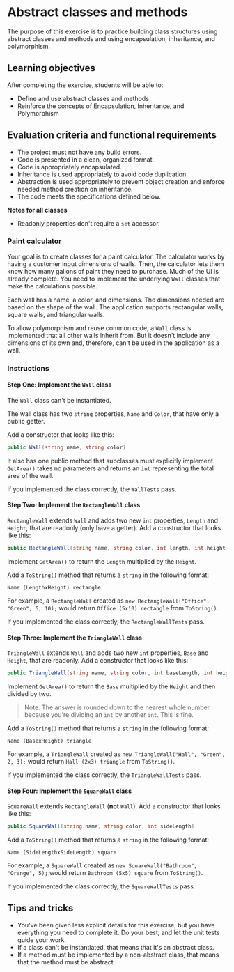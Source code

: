 # Abstract classes and methods

The purpose of this exercise is to practice building class structures using abstract classes and methods and using encapsulation, inheritance, and polymorphism.

## Learning objectives

After completing the exercise, students will be able to:

- Define and use abstract classes and methods
- Reinforce the concepts of Encapsulation, Inheritance, and Polymorphism

## Evaluation criteria and functional requirements

* The project must not have any build errors.
* Code is presented in a clean, organized format.
* Code is appropriately encapsulated.
* Inheritance is used appropriately to avoid code duplication.
* Abstraction is used appropriately to prevent object creation and enforce needed method creation on inheritance.
* The code meets the specifications defined below.

**Notes for all classes**
- Readonly properties don't require a `set` accessor.

### Paint calculator

Your goal is to create classes for a paint calculator. The calculator works by having a customer input dimensions of walls. Then, the calculator lets them know how many gallons of paint they need to purchase. Much of the UI is already complete. You need to implement the underlying `Wall` classes that make the calculations possible.

Each wall has a name, a color, and dimensions. The dimensions needed are based on the shape of the wall. The application supports rectangular walls, square walls, and triangular walls.

To allow polymorphism and reuse common code, a `Wall` class is implemented that all other walls inherit from. But it doesn't include any dimensions of its own and, therefore, can't be used in the application as a wall.

### Instructions

#### Step One: Implement the `Wall` class

The `Wall` class can't be instantiated. 

The wall class has two `string` properties, `Name` and `Color`, that have only a public getter. 

Add a constructor that looks like this:

``` csharp
public Wall(string name, string color)
```

It also has one public method that subclasses must explicitly implement. `GetArea()` takes no parameters and returns an `int` representing the total area of the wall.

If you implemented the class correctly, the `WallTests` pass.

#### Step Two: Implement the `RectangleWall` class

`RectangleWall` extends `Wall` and adds two new `int` properties, `Length` and `Height`, that are readonly (only have a getter). Add a constructor that looks like this:

``` csharp
public RectangleWall(string name, string color, int length, int height)
```

Implement `GetArea()` to return the `Length` multiplied by the `Height`.

Add a `ToString()` method that returns a `string` in the following format:

```
Name (LengthxHeight) rectangle
```

For example, a `RectangleWall` created as `new RectangleWall("Office", "Green", 5, 10);` would return `Office (5x10) rectangle` from `ToString()`.

If you implemented the class correctly, the `RectangleWallTests` pass.

#### Step Three: Implement the `TriangleWall` class

`TriangleWall` extends `Wall` and adds two new `int` properties, `Base` and `Height`, that are readonly. Add a constructor that looks like this:

``` csharp
public TriangleWall(string name, string color, int baseLength, int height)
```

Implement `GetArea()` to return the `Base` multiplied by the `Height` and then divided by two.

>Note: The answer is rounded down to the nearest whole number because you're dividing an `int` by another `int`. This is fine.

Add a `ToString()` method that returns a `string` in the following format:

```
Name (BasexHeight) triangle
```

For example, a `TriangleWall` created as `new TriangleWall("Hall", "Green", 2, 3);` would return `Hall (2x3) triangle` from `ToString()`.

If you implemented the class correctly, the `TriangleWallTests` pass.

#### Step Four: Implement the `SquareWall` class

`SquareWall` extends `RectangleWall` (**not** `Wall`). Add a constructor that looks like this:

``` csharp
public SquareWall(string name, string color, int sideLength)
```

Add a `ToString()` method that returns a `string` in the following format:

```
Name (SideLengthxSideLength) square
```

For example, a `SquareWall` created as `new SquareWall("Bathroom", "Orange", 5);` would return `Bathroom (5x5) square` from `ToString()`.

If you implemented the class correctly, the `SquareWallTests` pass.

## Tips and tricks

- You've been given less explicit details for this exercise, but you have everything you need to complete it. Do your best, and let the unit tests guide your work.
- If a class can't be instantiated, that means that it's an abstract class.
- If a method must be implemented by a non-abstract class, that means that the method must be abstract.
